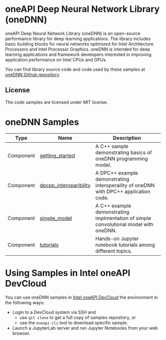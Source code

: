 # oneAPI Deep Neural Network Library (oneDNN)

oneAPI Deep Neural Network Library (oneDNN) is an open-source performance
library for deep learning applications. The library includes basic building
blocks for neural networks optimized for Intel Architecture Processors
and Intel Processor Graphics. oneDNN is intended for deep learning
applications and framework developers interested in improving application
performance on Intel CPUs and GPUs.

You can find library source code and code used by these samples at [oneDNN Github repository](https://github.com/oneapi-src/oneDNN).

## License
The code samples are licensed under MIT license.

# oneDNN Samples

| Type      | Name                                             | Description
| --------- | ------------------------------------------------ | -
| Component | [getting_started](getting_started)               | A C++ sample demonstrating basics of oneDNN programming model.
| Component | [dpcpp_interoparibility](dpcpp_interoperability) | A DPC++ example demonstrating interoperaility of oneDNN with DPC++ application code.
| Component | [simple_model](simple_model)                     | A C++ example demonstrating implmentation of simple convolutional model with oneDNN.
| Component | [tutorials](tutorials)                           | Hands-on Jupyter notebook tutorials among different topics.

# Using Samples in Intel oneAPI DevCloud

You can use oneDNN samples in
[Intel oneAPI DevCloud](https://devcloud.intel.com/oneapi/get-started/)
the environment in the following ways:
* Login to a DevCloud system via SSH and
  * use `git clone` to get a full copy of samples repository, or
  * use the `oneapi-cli` tool to download specific sample.
* Launch a JupyterLab server and run Jupyter Notebooks from your web browser.
